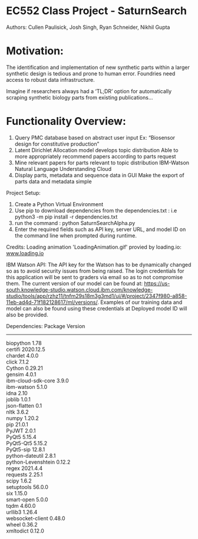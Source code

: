 # EC552 Class Project - SaturnSearch

Authors: Cullen Paulisick, Josh Singh, Ryan Schneider, Nikhil Gupta

# Motivation:
The identification and implementation of new synthetic parts within a larger synthetic design is tedious and prone to human error. Foundries need access to robust data infrastructure. 
 
Imagine if researchers always had a ‘TL;DR’ option for automatically scraping synthetic biology parts from existing publications...


# Functionality Overview:
1. Query PMC database based on abstract user input
Ex: “Biosensor design for constitutive production”
2. Latent Dirichlet Allocation model develops topic distribution
Able to more appropriately recommend papers according to parts request
3. Mine relevant papers for parts relevant to topic distribution
IBM-Watson Natural Language Understanding Cloud
4. Display parts, metadata and sequence data in GUI
Make the export of parts data and metadata simple



Project Setup:
1. Create a Python Virtual Environment
2. Use pip to download dependencies from the dependencies.txt : i.e python3 -m pip install -r dependencies.txt
3. run the command : python SaturnSearchAlpha.py
4. Enter the required fields such as API key, server URL, and model ID on the command line when prompted during runtime.


Credits:
Loading animation 'LoadingAnimation.gif' provied by loading.io: www.loading.io

IBM Watson API:
The API key for the Watson has to be dynamically changed so as to avoid security issues from being raised. The login credentials for this application will be sent to graders via email so as to not compromise them. 
The current version of our model can be found at: https://us-south.knowledge-studio.watson.cloud.ibm.com/knowledge-studio/tools/app/rzhz11/tnfm29s18m3g3md1/ui/#/project/2347f980-a858-11eb-ad4d-71f182128617/ml/versions/.
Examples of our training data and model can also be found using these credentials at Deployed model ID will also be provided.

Dependencies:
Package            Version
------------------ ---------
biopython          1.78  <br />
certifi            2020.12.5 <br />
chardet            4.0.0 <br />
click              7.1.2 <br />
Cython             0.29.21 <br />
gensim             4.0.1 <br />
ibm-cloud-sdk-core 3.9.0 <br />
ibm-watson         5.1.0 <br />
idna               2.10 <br />
joblib             1.0.1 <br />
json-flatten       0.1 <br />
nltk               3.6.2 <br />
numpy              1.20.2 <br />
pip                21.0.1 <br />
PyJWT              2.0.1 <br />
PyQt5              5.15.4 <br />
PyQt5-Qt5          5.15.2 <br />
PyQt5-sip          12.8.1 <br />
python-dateutil    2.8.1 <br />
python-Levenshtein 0.12.2 <br />
regex              2021.4.4 <br />
requests           2.25.1 <br />
scipy              1.6.2 <br />
setuptools         56.0.0 <br />
six                1.15.0 <br />
smart-open         5.0.0 <br />
tqdm               4.60.0 <br />
urllib3            1.26.4 <br />
websocket-client   0.48.0 <br />
wheel              0.36.2 <br />
xmltodict          0.12.0 <br />

